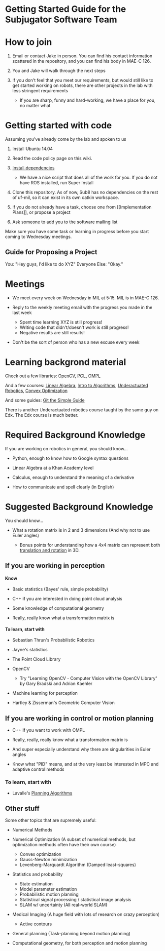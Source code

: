 Getting Started Guide for the Subjugator Software Team
======================================================

# How to join

1. Email or contact Jake in person. You can find his contact information scattered in the repository, and you can find his body in MAE-C 126.

2. You and Jake will walk through the next steps

3. If you don't feel that you meet our requirements, but would still like to get started working on robots, there are other projects in the lab with less stringent requirements
    * If you are sharp, funny and hard-working, we have a place for you, no matter what

# Getting started with code

Assuming you've already come by the lab and spoken to us

1. Install Ubuntu 14.04

2. Read the code policy page on this wiki.

3. [Install dependencies](https://github.com/uf-mil/Sub8/wiki/Installing-Dependencies)
    * We have a nice script that does all of the work for you. If you do not have ROS installed, run Super Install

4. Clone this repository. As of now, Sub8 has no dependencies on the rest of uf-mil, so it can exist in its own catkin workspace.

5. If you do not already have a task, choose one from [[Implementation Plans]], or propose a project

6. Ask someone to add you to the software mailing list

Make sure you have some task or learning in progress before you start coming to Wednesday meetings.

## Guide for Proposing a Project
You: "Hey guys, I'd like to do XYZ"
Everyone Else: "Okay."

# Meetings

* We meet every week on Wednesday in MIL at 5:15. MIL is in MAE-C 126.

* Reply to the weekly meeting email with the progress you made in the last week
    * Spent time learning XYZ is still progress!
    * Writing code that didn't/doesn't work is still progress!
    * Negative results are still results!

* Don't be the sort of person who has a new excuse every week

# Learning backgrond material

Check out a few libraries:
[OpenCV](http://opencv.org/), [PCL](pointclouds.org), [OMPL](http://ompl.kavrakilab.org/)

And a few courses:
[Linear Algebra](https://www.khanacademy.org/math/linear-algebra), [Intro to Algorithms](http://ocw.mit.edu/courses/electrical-engineering-and-computer-science/6-006-introduction-to-algorithms-fall-2011/), [Underactuated Robotics](http://ocw.mit.edu/courses/electrical-engineering-and-computer-science/6-832-underactuated-robotics-spring-2009/), [Convex Optimization](http://stanford.edu/class/ee364a/)

And some guides: [Git the Simple Guide](http://rogerdudler.github.io/git-guide/)

There is another Underactuated robotics course taught by the same guy on Edx. The Edx course is much better.


# Required Background Knowledge

If you are working on robotics in general, you should know...

* Python, enough to know how to Google syntax questions

* Linear Algebra at a Khan Academy level

* Calculus, enough to understand the meaning of a derivative

* How to communicate and spell clearly (in English)

# Suggested Background Knowledge

You should know...

* What a rotation matrix is in 2 and 3 dimensions (And why not to use Euler angles)

    * Bonus points for understanding how a 4x4 matrix can represent both [translation and rotation](https://en.wikipedia.org/wiki/Transformation_matrix#Affine_transformations) in 3D.


## If you are working in perception

#### Know

* Basic statistics (Bayes' rule, simple probability)

* C++ if you are interested in doing point cloud analysis

* Some knowledge of computational geometry

* Really, really know what a transformation matrix is

#### To learn, start with

* Sebastian Thrun's Probabilistic Robotics

* Jayne's statistics

* The Point Cloud Library

* OpenCV

    * Try "Learning OpenCV - Computer Vision with the OpenCV Library" by Gary Bradski and Adrian Kaehler

* Machine learning for perception

* Hartley & Zisserman's Geometric Computer Vision


## If you are working in control or motion planning

* C++ if you want to work with OMPL

* Really, really, really know what a transformation matrix is

* And super especially understand why there are singularities in Euler angles

* Know what "PID" means, and at the very least be interested in MPC and adaptive control methods

### To learn, start with

* Lavalle's [Planning Algorithms](http://planning.cs.uiuc.edu/)


## Other stuff

Some other topics that are supremely useful:

* Numerical Methods

* Numerical Optimization (A subset of numerical methods, but optimization methods often have their own course)
    * Convex optimization
    * Gauss-Newton minimization
    * Levenberg-Marquardt Algorithm (Damped least-squares)

* Statistics and probability
    * State estimation
    * Model parameter estimation
    * Probabilistic motion planning
    * Statistical signal processing / statistical image analysis
    * SLAM w/ uncertainty (All real-world SLAM)

* Medical Imaging (A huge field with lots of research on crazy perception)
    * Active contours

* General planning (Task-planning beyond motion planning)

* Computational geometry, for both perception and motion planning